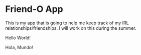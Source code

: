 # Friend-O App

This is my app that is going to help me keep track of my IRL relationships/friendships. I will work on this during the summer.

Hello World!

Hola, Mundo!
